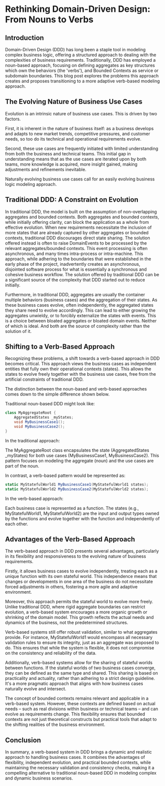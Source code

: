 # Rethinking Domain-Driven Design: From Nouns to Verbs

## Introduction
Domain-Driven Design (DDD) has long been a staple tool in modeling complex business logic, offering a structured approach to dealing with the complexities of business requirements. Traditionally, DDD has employed a noun-based approach, focusing on defining aggregates as key structures which own the behaviors (the 'verbs'), and Bounded Contexts as service or subdomain boundaries. This blog post explores the problems this approach creates and proposes transitioning to a more adaptive verb-based modeling approach.

## The Evolving Nature of Business Use Cases
Evolution is an intrinsic nature of business use cases. This is driven by two factors.

First, it is inherent in the nature of business itself: as a business develops and adapts to new market trends, competitive pressures, and customer needs, so too do its technical and operational requirements evolve.

Second, these use cases are frequently initiated with limited understanding from both the business and technical teams. This initial gap in understanding means that as the use cases are iterated upon by both teams, more knowledge is acquired, more insight gained, making adjustments and refinements inevitable.

Naturally evolving business use cases call for an easily evolving business logic modeling approach.

## Traditional DDD: A Constraint on Evolution
In traditional DDD, the model is built on the assumption of non-overlapping aggregates and bounded contexts. Both aggregates and bounded contexts, while initially offering clarity, can block the application as a whole from effective evolution. When new requirements necessitate the inclusion of more states that are already captured by other aggregates or bounded contexts, traditional DDD discourages direct state sharing. The solution offered instead is often to raise DomainEvents to be processed by the relevant aggregates/bounded contexts. This event processing is often asynchronous, and many times intra-process or intra-machine. This approach, while adhering to the boundaries that were established in the early phase of the project, inadvertently creates an asynchronous, disjointed software process for what is essentially a synchronous and cohesive business workflow. The solution offered by traditional DDD can be a significant source of the complexity that DDD started out to reduce initially.

Furthermore, in traditional DDD, aggregates are usually the container multiple behaviors (business cases) and the aggregation of their states. As these business cases evolve, often independently, the aggregated states they share need to evolve accordingly. This can lead to either growing the aggregates unwieldy, or to forcibly externalize the states with events. This is a choice between bloated aggregates or bloated domain events. Neither of which is ideal. And both are the source of complexity rather than the solution of it.

## Shifting to a Verb-Based Approach
Recognizing these problems, a shift towards a verb-based approach in DDD becomes critical. This approach views the business cases as independent entities that fully own their operational contexts (states). This allows the states to evolve freely together with the business use cases, free from the artificial constraints of traditional DDD.

The distinction between the noun-based and verb-based approaches comes down to the simple difference shown below.

Traditional noun-based DDD might look like:
```csharp
class MyAggregateRoot {
    AggregatedStates _myStates;
    void MyBusinessCase1();
    void MyBusinessCase2();
}
```

In the traditional approach:

The MyAggregateRoot class encapsulates the state (AggregatedStates _myStates) for both use cases (MyBusinessCase1, MyBusinessCase2). This pattern focuses on modeling the aggregate (noun) and the use cases are part of the noun.

In contrast, a verb-based pattern would be represented as:
```csharp
static MyStatefulWorld1 MyBusinessCase1(MyStatefulWorld1 states);
static MyStatefulWorld2 MyBusinessCase2(MyStatefulWorld2 states);
```
In the verb-based approach:

Each business case is represented as a function. The states (e.g., MyStatefulWorld1, MyStatefulWorld2) are the input and output types owned by the functions and evolve together with the function and independently of each other.

## Advantages of the Verb-Based Approach
The verb-based approach in DDD presents several advantages, particularly in its flexibility and responsiveness to the evolving nature of business requirements.

Firstly, it allows business cases to evolve independently, treating each as a unique function with its own stateful world. This independence means that changes or developments in one area of the business do not necessitate forced adjustments in others, fostering a more agile and adaptive environment.

Moreover, this approach permits the stateful world to evolve more freely. Unlike traditional DDD, where rigid aggregate boundaries can restrict evolution, a verb-based system encourages a more organic growth or shrinking of the domain model. This growth reflects the actual needs and dynamics of the business, not the predetermined structures.

Verb-based systems still offer robust validation, similar to what aggregates provide. For instance, MyStatefulWorld1 would encompass all necessary validation rules to ensure its integrity, just as an aggregate was proposed to do. This ensures that while the system is flexible, it does not compromise on the consistency and reliability of the data.

Additionally, verb-based systems allow for the sharing of stateful worlds between functions. If the stateful worlds of two business cases converge, they can be defined as the same type and shared. This sharing is based on practicality and actuality, rather than adhering to a strict design guideline. It's a more pragmatic approach that aligns with how business cases naturally evolve and intersect.

The concept of bounded contexts remains relevant and applicable in a verb-based system. However, these contexts are defined based on actual needs – such as real divisions within business or technical teams – and can evolve as requirements change. This flexibility ensures that bounded contexts are not just theoretical constructs but practical tools that adapt to the shifting realities of the business environment.

## Conclusion
In summary, a verb-based system in DDD brings a dynamic and realistic approach to handling business cases. It combines the advantages of flexibility, independent evolution, and practical bounded contexts, while maintaining the necessary validation and consistency checks, making it a compelling alternative to traditional noun-based DDD in modeling complex and dynamic business scenarios.